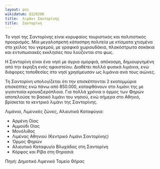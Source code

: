 ```yaml
---
layout: poi
wikidatum: Q129296
title:  Λιμάνι Σαντορίνης
title:  Σαντορίνη
---
```


Το νησί της Σαντορίνης είναι κορυφαίος τουριστικός και πολιτιστικός προορισμός. Μία μεγαλοπρεπή κάτασπρη πολιτεία με κτίσματα χτισμένα στο χείλος του γκρεμού, με γραφικά χωριουδάκια, πλακόστρωτα σοκάκια και εντυπωσιακές εκκλησίες που λούζονται στο φως.

Η Σαντορίνη είναι ένα νησί με άγρια ομορφιά, απόκοσμη, δημιουργημένη από την έκρηξη ενός ηφαιστείου. Διαθέτει πολλά φυσικά λιμάνια, ενώ διάφορες τοποθεσίες στο νησί χρησίμευσαν ως λιμάνια ανά τους αιώνες. 

Τη Σαντορίνη υπολογίζεται ότι την επισκέπτονται 2 εκατομμύρια επισκέπτες ενώ πάνω από 850.000, καταφθάνουν στο λιμάνι της με γιγαντιαία κρουαζιερόπλοια.
Για πολλά χρόνια ο όρμος των Φηρών αποτελούσε το βασικό λιμάνι του νησιού, ενώ σήμερα στο Αθηνιό, βρίσκεται το κεντρικό λιμάνι της Σαντορίνης.

Λιμάνια, Λιμενικές ζώνες, Αλιευτικά Καταφύγια:
- Αρμένη Οίας
- Αμμούδι Οίας
- Μονόλιθος
- Λιμένας Αθηνιού (Κεντρικό Λιμάνι Σαντορίνης)
- Όρμος Φηρών
- Αλιευτικό Καταφυγίο Βλυχάδας στη Σαντορίνη
- Κόρφος και Ρίβα στη Θηρασιά

Πηγή: Δημοτικό Λιμενικό Ταμείο Θήρας
